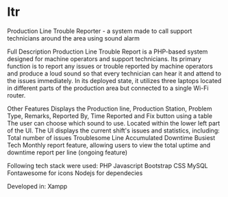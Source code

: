 # ltr
Production Line Trouble Reporter - a system made to call support technicians around the area using sound alarm

Full Description
Production Line Trouble Report is a PHP-based system designed for machine operators and support technicians. Its primary function is to report any issues or trouble reported by machine operators and produce a loud sound so that every technician can hear it and attend to the issues immediately. 
In its deployed state, it utilizes three laptops located in different parts of the production area but connected to a single Wi-Fi router.

Other Features
  Displays the Production line, Production Station, Problem Type, Remarks, Reported By, Time Reported and Fix button using a table
  The user can choose which sound to use. Located within the lower left part of the UI.
  The UI displays the current shift's issues and statistics, including:
    Total number of issues 
    Troublesome Line
    Accumulated Downtime
    Busiest Tech
  Monthly report feature, allowing users to view the total uptime and downtime report per line (ongoing feature)
  
Following tech stack were used:
  PHP
  Javascript
  Bootstrap CSS
  MySQL
  Fontawesome for icons
  Nodejs for dependecies
  
Developed in:
  Xampp
  
